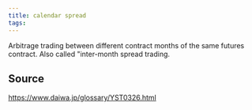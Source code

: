 ```yaml
---
title: calendar spread
tags: 
---
```


Arbitrage trading between different contract months of the same futures contract. Also called "inter-month spread trading.

## Source
https://www.daiwa.jp/glossary/YST0326.html